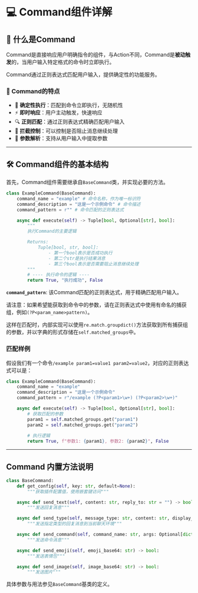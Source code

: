 # 💻 Command组件详解

## 📖 什么是Command

Command是直接响应用户明确指令的组件，与Action不同，Command是**被动触发**的，当用户输入特定格式的命令时立即执行。

Command通过正则表达式匹配用户输入，提供确定性的功能服务。

### 🎯 Command的特点

- 🎯 **确定性执行**：匹配到命令立即执行，无随机性
- ⚡ **即时响应**：用户主动触发，快速响应
- 🔍 **正则匹配**：通过正则表达式精确匹配用户输入
- 🛑 **拦截控制**：可以控制是否阻止消息继续处理
- 📝 **参数解析**：支持从用户输入中提取参数

---

## 🛠️ Command组件的基本结构

首先，Command组件需要继承自`BaseCommand`类，并实现必要的方法。

```python
class ExampleCommand(BaseCommand):
    command_name = "example" # 命令名称，作为唯一标识符
    command_description = "这是一个示例命令" # 命令描述
    command_pattern = r"" # 命令匹配的正则表达式

    async def execute(self) -> Tuple[bool, Optional[str], bool]:
        """
        执行Command的主要逻辑

        Returns:
            Tuple[bool, str, bool]: 
                - 第一个bool表示是否成功执行
                - 第二个str是执行结果消息
                - 第三个bool表示是否需要阻止消息继续处理
        """
        # ---- 执行命令的逻辑 ----
        return True, "执行成功", False
```
**`command_pattern`**: 该Command匹配的正则表达式，用于精确匹配用户输入。

请注意：如果希望能获取到命令中的参数，请在正则表达式中使用有命名的捕获组，例如`(?P<param_name>pattern)`。

这样在匹配时，内部实现可以使用`re.match.groupdict()`方法获取到所有捕获组的参数，并以字典的形式存储在`self.matched_groups`中。

### 匹配样例
假设我们有一个命令`/example param1=value1 param2=value2`，对应的正则表达式可以是：

```python
class ExampleCommand(BaseCommand):
    command_name = "example"
    command_description = "这是一个示例命令"
    command_pattern = r"/example (?P<param1>\w+) (?P<param2>\w+)"

    async def execute(self) -> Tuple[bool, Optional[str], bool]:
        # 获取匹配的参数
        param1 = self.matched_groups.get("param1")
        param2 = self.matched_groups.get("param2")
        
        # 执行逻辑
        return True, f"参数1: {param1}, 参数2: {param2}", False
```

---

## Command 内置方法说明
```python
class BaseCommand:
    def get_config(self, key: str, default=None):
        """获取插件配置值，使用嵌套键访问"""

    async def send_text(self, content: str, reply_to: str = "") -> bool:
        """发送回复消息"""

    async def send_type(self, message_type: str, content: str, display_message: str = "", typing: bool = False, reply_to: str = "") -> bool:
        """发送指定类型的回复消息到当前聊天环境"""

    async def send_command(self, command_name: str, args: Optional[dict] = None, display_message: str = "", storage_message: bool = True) -> bool:
        """发送命令消息"""

    async def send_emoji(self, emoji_base64: str) -> bool:
        """发送表情包"""

    async def send_image(self, image_base64: str) -> bool:
        """发送图片"""
```
具体参数与用法参见`BaseCommand`基类的定义。